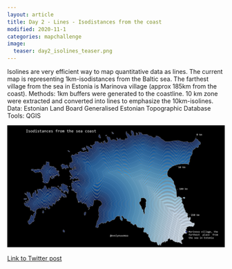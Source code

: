 ```yaml
---
layout: article
title: Day 2 - Lines - Isodistances from the coast
modified: 2020-11-1
categories: mapchallenge
image:
  teaser: day2_isolines_teaser.png
---
```


Isolines are very efficient way to map quantitative data as lines. The current map is representing 1km-isodistances from the Baltic sea. The farthest village from the sea in Estonia is Marinova village (approx 185km from the coast).
Methods: 1km buffers were generated to the coastline. 10 km zone were extracted and converted into lines to emphasize the 10km-isolines. 
Data: Estonian Land Board Generalised Estonian Topographic Database
Tools: QGIS




![image of categories](../../images/day2_isolines.png)

[Link to Twitter post](https://twitter.com/evelynuuemaa/status/1323201284875452416)
